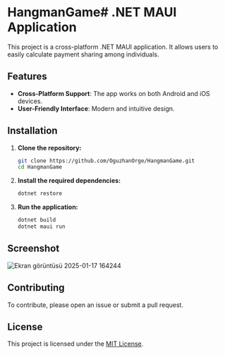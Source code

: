 # HangmanGame# .NET MAUI Application

This project is a cross-platform .NET MAUI application. It allows users to easily calculate payment sharing among individuals.

## Features

- **Cross-Platform Support**: The app works on both Android and iOS devices.
- **User-Friendly Interface**: Modern and intuitive design.

## Installation

1. **Clone the repository:**
   ```bash
   git clone https://github.com/OguzhanOrge/HangmanGame.git
   cd HangmanGame
   ```

2. **Install the required dependencies:**
   ```bash
   dotnet restore
   ```

3. **Run the application:**
   ```bash
   dotnet build
   dotnet maui run
   ```

## Screenshot

![Ekran görüntüsü 2025-01-17 164244](https://github.com/user-attachments/assets/b89ddf99-b4e1-431e-afb5-3cb82408095a)

## Contributing

To contribute, please open an issue or submit a pull request.

## License

This project is licensed under the [MIT License](LICENSE).
